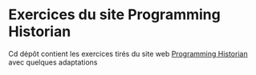 # Exercices du site Programming Historian

Cd dépôt contient les exercices tirés du site web [Programming Historian](programminghistorian.org) avec quelques adaptations
